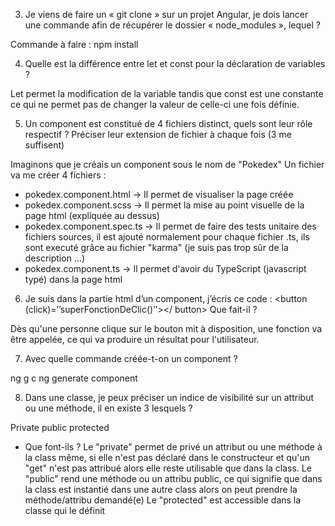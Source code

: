 3. Je viens de faire un « git clone » sur un projet Angular, je dois lancer une commande
afin de récupérer le dossier « node_modules », lequel ?

Commande à faire : npm install

4. Quelle est la différence entre let et const pour la déclaration de variables ?

Let permet la modification de la variable tandis que const est une constante ce qui ne permet pas de changer la valeur de celle-ci une fois définie.

5. Un component est constitué de 4 fichiers distinct, quels sont leur rôle respectif ?
Préciser leur extension de fichier à chaque fois (3 me suffisent)

Imaginons que je créais un component sous le nom de "Pokedex"
Un fichier va me créer 4 fichiers : 
- pokedex.component.html -> Il permet de visualiser la page créée
- pokedex.component.scss -> Il permet la mise au point visuelle de la page html (expliquée au dessus)
- pokedex.component.spec.ts -> Il permet de faire des tests unitaire des fichiers sources, il est ajouté normalement pour chaque fichier .ts, ils sont executé grâce au fichier "karma" (je suis pas trop sûr de la description ...)
- pokedex.component.ts -> Il permet d'avoir du TypeScript (javascript typé) dans la page html

6. Je suis dans la partie html d’un component, j’écris ce code :
<button (click)=’’superFonctionDeClic()’’></ button>
Que fait-il ?

Dès qu'une personne clique sur le bouton mit à disposition, une fonction va être appelée, ce qui va produire un résultat pour l'utilisateur.

7. Avec quelle commande créée-t-on un component ?

ng g c <nom du component>
ng generate component <nom du component>

8. Dans une classe, je peux préciser un indice de visibilité sur un attribut ou une méthode,
il en existe 3 lesquels ?

Private
public
protected

- Que font-ils ?
Le "private" permet de privé un attribut ou une méthode à la class même, si elle n'est pas déclaré dans le constructeur et qu'un "get" n'est pas attribué alors elle reste utilisable que dans la class.
Le "public" rend une méthode ou un attribu public, ce qui signifie que dans la class est instantié dans une autre class alors on peut prendre la méthode/attribu demandé(e)
Le "protected" est accessible dans la classe qui le définit

